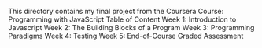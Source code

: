 
This directory contains my final project from the Coursera Course: Programming with JavaScript
Table of Content
Week 1: Introduction to Javascript
Week 2: The Building Blocks of a Program
Week 3: Programming Paradigms
Week 4: Testing
Week 5: End-of-Course Graded Assessment
